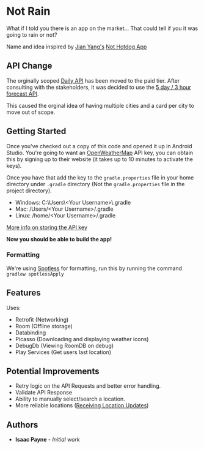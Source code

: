 # Not Rain

What if I told you there is an app on the market... That could tell if you it was going to rain or not?

Name and idea inspired by [Jian Yang's](https://silicon-valley.fandom.com/wiki/J%C3%ACan-Y%C3%A1ng) [Not Hotdog App](https://play.google.com/store/apps/details?id=com.seefoodtechnologies.nothotdog&hl=en)

## API Change
The orginally scoped [Daily API](https://openweathermap.org/forecast16) has been moved to the paid tier. After consulting with the stakeholders, it was decided to use the [5 day / 3 hour forecast API](https://openweathermap.org/forecast5).

This caused the orginal idea of having multiple cities and a card per city to move out of scope.


## Getting Started

Once you've checked out a copy of this code and opened it up in Android Studio. You're going to want an [OpenWeatherMap](https://openweathermap.org/appid) API key, you can obtain this by signing up to their website (it takes up to 10 minutes to activate the keys).

Once you have that add the key to the `gradle.properties` file in your home directory under `.gradle` directory (Not the `gradle.properties` file in the project directory). 

- Windows: C:\Users\\<Your Username\>\\.gradle
- Mac: /Users\/\<Your Username\>/.gradle
- Linux: /home/\<Your Username\>/.gradle

[More info on storing the API key](https://medium.com/code-better/hiding-api-keys-from-your-android-repository-b23f5598b906)

**Now you should be able to build the app!**

### Formatting

We're using [Spotless](https://github.com/diffplug/spotless/tree/master/plugin-gradle) for formatting, run this by running the command `gradlew spotlessApply`

## Features

Uses:
- Retrofit (Networking)
- Room (Offline storage)
- Databinding 
- Picasso (Downloading and displaying weather icons)
- DebugDb (Viewing RoomDB on debug)
- Play Services (Get users last location)

## Potential Improvements

- Retry logic on the API Requests and better error handling.
- Validate API Response
- Ability to manually select/search a location.
- More reliable locations ([Receiving Location Updates](https://developer.android.com/training/location/receive-location-updates.html))


## Authors

* **Isaac Payne** - *Initial work*
